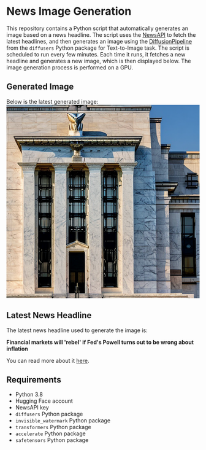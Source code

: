 # News Image Generation
This repository contains a Python script that automatically generates an image based on a news headline. The script uses the [NewsAPI](https://newsapi.org/) to fetch the latest headlines, and then generates an image using the [DiffusionPipeline](https://github.com/huggingface/diffusers) from the `diffusers` Python package for Text-to-Image task.
The script is scheduled to run every few minutes. Each time it runs, it fetches a new headline and generates a new image, which is then displayed below. The image generation process is performed on a GPU.

## Generated Image
Below is the latest generated image:
![Generated Image](image.png)

## Latest News Headline
The latest news headline used to generate the image is:

**Financial markets will 'rebel' if Fed's Powell turns out to be wrong about inflation**

You can read more about it [here](https://www.marketwatch.com/livecoverage/stock-market-today-dow-futures-point-to-extension-of-record-setting-run/card/financial-markets-will-rebel-if-fed-s-powell-turns-out-to-be-wrong-about-inflation-sdmn0YBSnbn01rO9PNbT).

## Requirements
- Python 3.8
- Hugging Face account
- NewsAPI key
- `diffusers` Python package
- `invisible_watermark` Python package
- `transformers` Python package
- `accelerate` Python package
- `safetensors` Python package
